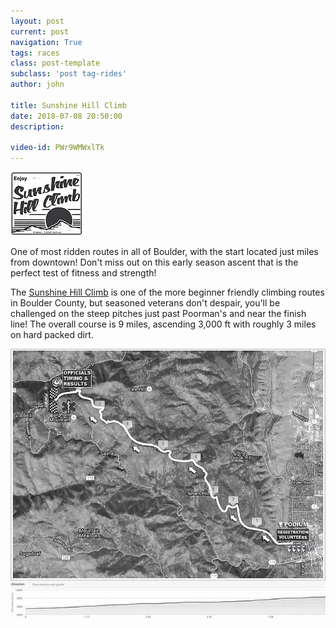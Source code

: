 ```yaml
---
layout: post
current: post
navigation: True
tags: races
class: post-template
subclass: 'post tag-rides'
author: john

title: Sunshine Hill Climb
date: 2018-07-08 20:50:00
description: 

video-id: PWr9WMWxlTk
---
```


<img src="/assets/images/sunshine_hc_logo.png">

One of most ridden routes in all of Boulder, with the start located just miles from downtown!  Don't miss out on this early season ascent that is the perfect test of fitness and strength!

The [Sunshine Hill Climb](https://www.sanitascycling.com/sunshine-hill-climb) is one of the more beginner friendly climbing routes in Boulder County, but seasoned veterans don't despair, you'll be challenged on the steep pitches just past Poorman's and near the finish line!  The overall course is 9 miles, ascending 3,000 ft with roughly 3 miles on hard packed dirt.

<img src="/assets/images/sunshine_hc_map.jpg">